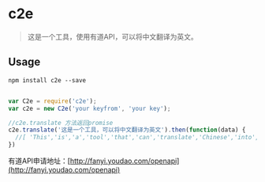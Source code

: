 # c2e

> 这是一个工具，使用有道API，可以将中文翻译为英文。

## Usage

```
npm install c2e --save
```

```javascript

var C2e = require('c2e');
var c2e = new C2e('your keyfrom', 'your key');

//c2e.translate 方法返回promise
c2e.translate('这是一个工具，可以将中文翻译为英文').then(function(data) {
  //[ 'This','is','a','tool','that','can','translate','Chinese','into','English' ]
})


```

有道API申请地址：[http://fanyi.youdao.com/openapi](http://fanyi.youdao.com/openapi)